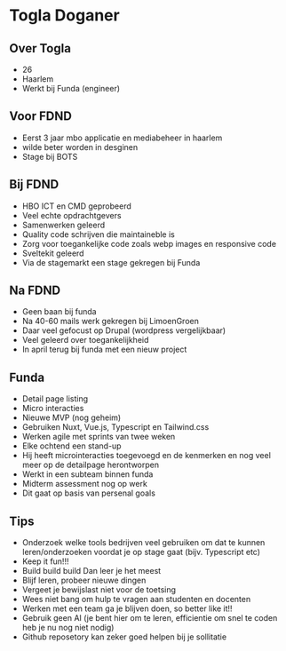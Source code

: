 # Togla Doganer 

## Over Togla
- 26 
- Haarlem
- Werkt bij Funda (engineer)

## Voor FDND
- Eerst 3 jaar mbo applicatie en mediabeheer in haarlem
- wilde beter worden in desginen 
- Stage bij BOTS 

## Bij FDND
- HBO ICT en CMD geprobeerd 
- Veel echte opdrachtgevers
- Samenwerken geleerd
- Quality code schrijven die maintaineble is
- Zorg voor toegankelijke code zoals webp images en responsive code
- Sveltekit geleerd 
- Via de stagemarkt een stage gekregen bij Funda

## Na FDND
- Geen baan bij funda
- Na 40-60 mails werk gekregen bij LimoenGroen
- Daar veel gefocust op Drupal (wordpress vergelijkbaar)
- Veel geleerd over toegankelijkheid
- In april terug bij funda met een nieuw project

## Funda
- Detail page listing
- Micro interacties
- Nieuwe MVP (nog geheim)
- Gebruiken Nuxt, Vue.js, Typescript en Tailwind.css
- Werken agile met sprints van twee weken
- Elke ochtend een stand-up
- Hij heeft microinteracties toegevoegd en de kenmerken en nog veel meer op de detailpage herontworpen
- Werkt in een subteam binnen funda  
- Midterm assessment nog op werk
- Dit gaat op basis van persenal goals 

## Tips
- Onderzoek welke tools bedrijven veel gebruiken om dat te kunnen leren/onderzoeken voordat je op stage gaat (bijv. Typescript etc)
- Keep it fun!!!
- Build build build Dan leer je het meest
- Blijf leren, probeer nieuwe dingen
- Vergeet je bewijslast niet voor de toetsing
- Wees niet bang om hulp te vragen aan studenten en docenten
- Werken met een team ga je blijven doen, so better like it!!
- Gebruik geen AI (je bent hier om te leren, efficientie om snel te coden heb je nu nog niet nodig)
- Github reposetory kan zeker goed helpen bij je sollitatie

